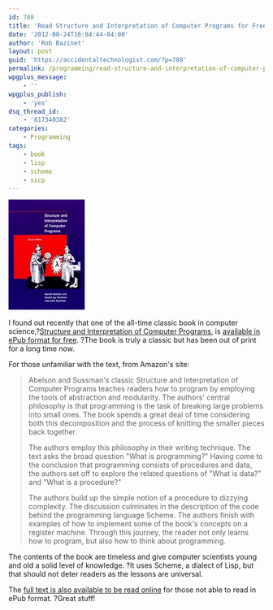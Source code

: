 ```yaml
---
id: 788
title: 'Read Structure and Interpretation of Computer Programs for Free on the iPad'
date: '2012-08-24T16:04:44-04:00'
author: 'Rob Bazinet'
layout: post
guid: 'https://accidentaltechnologist.com/?p=788'
permalink: /programming/read-structure-and-interpretation-of-computer-programs-for-free-on-the-ipad/
wpgplus_message:
    - ''
wpgplus_publish:
    - 'yes'
dsq_thread_id:
    - '817340382'
categories:
    - Programming
tags:
    - book
    - lisp
    - scheme
    - sicp
---
```


![9780262011532 medium](/assets/img/2012/08/9780262011532-medium.jpeg "9780262011532-medium.jpeg")

I found out recently that one of the all-time classic book in computer science,?[Structure and Interpretation of Computer Programs](https://mitpress.mit.edu/sicp/), is [available in ePub format for free](https://mjtsai.com/blog/2010/07/03/sicp-epub/). ?The book is truly a classic but has been out of print for a long time now.

For those unfamiliar with the text, from Amazon's site:

> Abelson and Sussman's classic Structure and Interpretation of Computer Programs teaches readers how to program by employing the tools of abstraction and modularity. The authors' central philosophy is that programming is the task of breaking large problems into small ones. The book spends a great deal of time considering both this decomposition and the process of knitting the smaller pieces back together.
> 
> The authors employ this philosophy in their writing technique. The text asks the broad question "What is programming?" Having come to the conclusion that programming consists of procedures and data, the authors set off to explore the related questions of "What is data?" and "What is a procedure?"
> 
> The authors build up the simple notion of a procedure to dizzying complexity. The discussion culminates in the description of the code behind the programming language Scheme. The authors finish with examples of how to implement some of the book's concepts on a register machine. Through this journey, the reader not only learns how to program, but also how to think about programming.

The contents of the book are timeless and give computer scientists young and old a solid level of knowledge. ?It uses Scheme, a dialect of Lisp, but that should not deter readers as the lessons are universal.

The [full text is also available to be read online](https://mitpress.mit.edu/sicp/full-text/book/book.html) for those not able to read in ePub format. ?Great stuff!